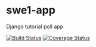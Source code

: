 # swe1-app
Django tutorial poll app

[![Build Status](https://app.travis-ci.com/WenjunYuAnny/swe1-app.svg?branch=main)](https://app.travis-ci.com/WenjunYuAnny/swe1-app)
[![Coverage Status](https://coveralls.io/repos/github/WenjunYuAnny/swe1-app/badge.png?branch=)](https://coveralls.io/github/WenjunYuAnny/swe1-app?branch=)
